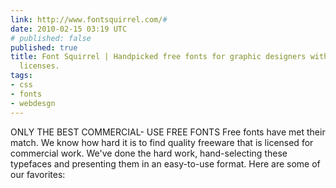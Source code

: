 ```yaml
---
link: http://www.fontsquirrel.com/#
date: 2010-02-15 03:19 UTC
# published: false
published: true
title: Font Squirrel | Handpicked free fonts for graphic designers with commercial-use
  licenses.
tags:
- css
- fonts
- webdesgn
---
```


ONLY THE BEST COMMERCIAL-
USE FREE FONTS
Free fonts have met their match. We know how hard it is to find quality freeware that is licensed for commercial work. We've done the hard work, hand-selecting these typefaces and presenting them in an easy-to-use format. Here are some of our favorites:
